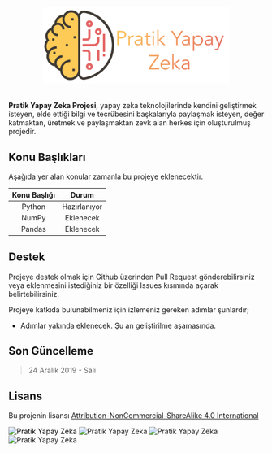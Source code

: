 # <p align="middle" > <img src="https://raw.githubusercontent.com/mrabdullahsahin/pratik-yapay-zeka/master/sources/assets/images/logo.png" height=150 alt="Pratik Yapay Zeka"/> </p>

**Pratik Yapay Zeka Projesi**, yapay zeka teknolojilerinde kendini geliştirmek isteyen, elde ettiği bilgi ve tecrübesini başkalarıyla paylaşmak isteyen, değer katmaktan, üretmek ve paylaşmaktan zevk alan herkes için oluşturulmuş projedir.

## Konu Başlıkları

Aşağıda yer alan konular zamanla bu projeye eklenecektir.

| Konu Başlığı 	|     Durum    	|
|:------------:	|:------------:	|
|    Python    	| Hazırlanıyor 	|
|     NumPy    	|   Eklenecek  	|
|    Pandas    	|   Eklenecek  	|

## Destek

Projeye destek olmak için Github üzerinden Pull Request gönderebilirsiniz veya eklenmesini istediğiniz bir özelliği Issues kısmında açarak belirtebilirsiniz.

Projeye katkıda bulunabilmeniz için izlemeniz gereken adımlar şunlardır;

- Adımlar yakında eklenecek. Şu an geliştirilme aşamasında.

## Son Güncelleme

> 24 Aralık 2019 - Salı

## Lisans

Bu projenin lisansı <a href="https://creativecommons.org/licenses/by-nc-sa/4.0/legalcode" target="_blank">Attribution-NonCommercial-ShareAlike 4.0 International</a>

<p align="left"> <img src="https://mirrors.creativecommons.org/presskit/icons/cc.png" height=35 alt="Pratik Yapay Zeka" style="color:black;"/> 
<img src="https://mirrors.creativecommons.org/presskit/icons/by.png" height=35 alt="Pratik Yapay Zeka"/>
<img src="https://mirrors.creativecommons.org/presskit/icons/nc.png" height=35 alt="Pratik Yapay Zeka"/>
<img src="https://mirrors.creativecommons.org/presskit/icons/sa.png" height=35 alt="Pratik Yapay Zeka"/>
</p> 